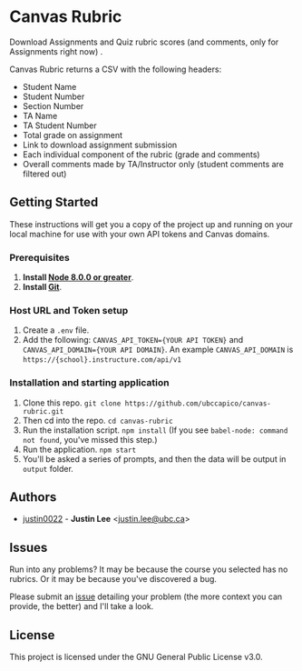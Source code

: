 # Canvas Rubric
Download Assignments and Quiz rubric scores (and comments, only for Assignments right now) .

Canvas Rubric returns a CSV with the following headers:
* Student Name
* Student Number
* Section Number
* TA Name
* TA Student Number
* Total grade on assignment
* Link to download assignment submission
* Each individual component of the rubric (grade and comments)
* Overall comments made by TA/Instructor only (student comments are filtered out)

## Getting Started

These instructions will get you a copy of the project up and running on your local machine for use with your own API tokens and Canvas domains.

### Prerequisites

1. **Install [Node 8.0.0 or greater](https://nodejs.org)**.
2. **Install [Git](https://git-scm.com/downloads)**.

### Host URL and Token setup
1. Create a `.env` file.
1. Add the following: `CANVAS_API_TOKEN={YOUR API TOKEN}` and `CANVAS_API_DOMAIN={YOUR API DOMAIN}`.
An example `CANVAS_API_DOMAIN` is `https://{school}.instructure.com/api/v1`

### Installation and starting application

1. Clone this repo. `git clone https://github.com/ubccapico/canvas-rubric.git`
1. Then cd into the repo. `cd canvas-rubric`
1. Run the installation script. `npm install` (If you see `babel-node: command not found`, you've missed this step.)
1. Run the application. `npm start`
1. You'll be asked a series of prompts, and then the data will be output in `output` folder.

## Authors

* [justin0022](https://github.com/justin0022) -
**Justin Lee** &lt;justin.lee@ubc.ca&gt;

## Issues
Run into any problems? It may be because the course you selected has no rubrics. Or it may be because you've discovered a bug.

Please submit an [issue](https://github.com/ubccapico/canvas-rubric/issues/new) detailing your problem (the more context you can provide, the better) and I'll take a look.

## License

This project is licensed under the GNU General Public License v3.0.
